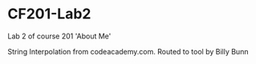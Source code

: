 # CF201-Lab2
Lab 2 of course 201 'About Me'

String Interpolation from codeacademy.com. Routed to tool by Billy Bunn